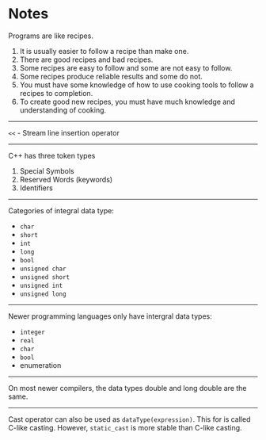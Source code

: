 # Notes



Programs are like recipes.

1. It is usually easier to follow a recipe than make one.
2. There are good recipes and bad recipes.
3. Some recipes are easy to follow and some are not easy to follow.
4. Some recipes produce reliable results and some do not.
5. You must have some knowledge of how to use cooking tools to follow a recipes to completion.
6. To create good new recipes, you must have much knowledge and understanding of cooking.

---

`<<` - Stream line insertion operator

--- 

C++ has three token types

1. Special Symbols
2. Reserved Words (keywords)
3. Identifiers

--- 

Categories of integral data type:
- `char`
- `short`
- `int`
- `long`
- `bool`
- `unsigned char`
- `unsigned short`
- `unsigned int`
- `unsigned long`

---

Newer programming languages only have intergral data types:
- `integer`
- `real`
- `char`
- `bool`
- enumeration 

---

On most newer compilers, the data types double and long double are the same.

--- 

Cast operator can also be used as `dataType(expression)`. This for is called C-like casting. However, `static_cast` is
more stable than C-like casting.